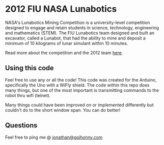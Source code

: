 2012 FIU NASA Lunabotics
===================

NASA's Lunabotics Mining Competition is a university-level competition designed to engage and retain students in science, technology, engineering and mathematics (STEM). The FIU Lunabotics team designed and built an excavator, called a Lunabot, that had the ability to mine and deposit a minimum of 10 kilograms of lunar simulant within 10 minutes.

Read more about the competition and the 2012 team [here](https://sites.google.com/site/fiulunaboticstest/2011-2012-Team).

Using this code
--
Feel free to use any or all the code! This code was created for the Arduino, specifically the Uno with a WiFly shield. The code within this repo does many things, but one of the most important is transmitting commands to the robot thru wifi (telnet). 

Many things could have been improved on or implemented differently but couldn't do to the short window span. You can do better! 

Questions
--
Feel free to ping me @ jonathan@gojhonny.com
